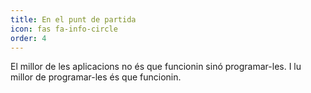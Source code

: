 ```yaml
---
title: En el punt de partida
icon: fas fa-info-circle
order: 4
---
```


El millor de les aplicacions no és que funcionin sinó programar-les. I lu millor de programar-les és que funcionin.

